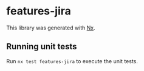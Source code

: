 # features-jira

This library was generated with [Nx](https://nx.dev).

## Running unit tests

Run `nx test features-jira` to execute the unit tests.
